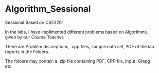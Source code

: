 # Algorithm_Sessional
Sessional Based on CSE2201

In the labs, I have implimented different problems based on Algorithms, given by our Course Teacher.

There are Problem discreptions, .cpp files, sample data set, PDF of the lab reports in the Folders.

The folders may contain a .zip file containing PDF, CPP file, Input, Grapg etc.
